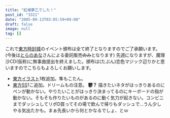 ```yaml
---
title: "紅楼夢乙でした！"
post_id: "3321"
date: "2005-09-13T03:05:59+09:00"
draft: false
image: null
tag: []
---
```



これで[東方時封城](/!/thA/)のイベント頒布は全て終了となりますのでご了承願います。(今後は[とらのあな](http://www.toranoana.jp/)さんによる委託販売<del>のみ</del>となります) 先週になりますが、魔理沙CD(仮称)に無事曲提出を終えました。頒布は(たぶん)恋色マジック辺りかと思いますのでこちらもよろしくお願いします。

  * [東方イラスト](/3320)1枚追加。隼もこたん。
  * [東方SS](/tag/pentacle-harem)1こ追加。ドリームもの注意。
**鬱？** 描きたいネタがはっきりあるのにペンが動かない。やりたいことがはっきり決まってるのにキーボードの指が動かない。そもそも作りたいものがあるのに動く気力が起きない。コンビニまでダッシュしてリポD買ってその場で飲んで帰りもダッシュで…うん少しやる気出たかも。まぁ先長いから何とかなるでしょ、とｗ
